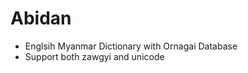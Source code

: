 Abidan
======

- Englsih Myanmar Dictionary with Ornagai Database
- Support both zawgyi and unicode
